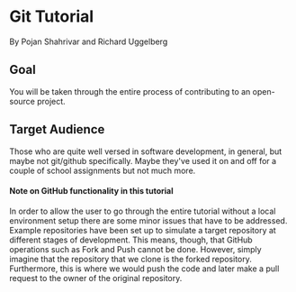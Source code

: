 # Git Tutorial

By Pojan Shahrivar and Richard Uggelberg

## Goal

You will be taken through the entire process of contributing to an open-source project. 

## Target Audience

Those who are quite well versed in software development, in general, but maybe not git/github specifically. Maybe they've used it on and off for a couple of school assignments but not much more. 

#### Note on GitHub functionality in this tutorial

In order to allow the user to go through the entire tutorial without a local environment setup there are some minor issues that have to be addressed. Example repositories have been set up to simulate a target repository at different stages of development. This means, though, that GitHub operations such as Fork and Push cannot be done. However, simply imagine that the repository that we clone is the forked repository. Furthermore, this is where we would push the code and later make a pull request to the owner of the original repository.